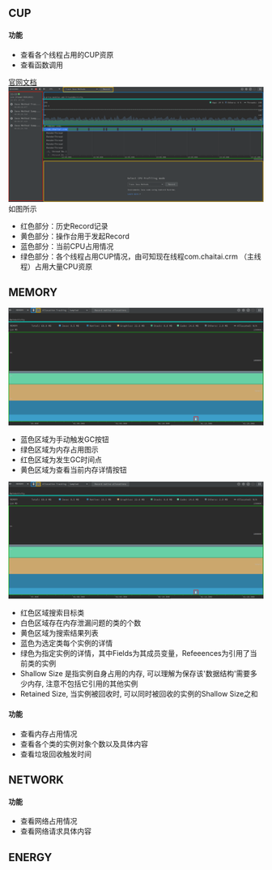 ## CUP
#### 功能
* 查看各个线程占用的CUP资原
* 查看函数调用

[官网文档](https://developer.android.com/studio/profile/cpu-profiler#configurations)
![CPU](https://github.com/ooftf/ooftf.github.io/blob/master/images/profiler-cup.png?raw=true)
如图所示
* 红色部分：历史Record记录
* 黄色部分：操作台用于发起Record
* 蓝色部分：当前CPU占用情况
* 绿色部分：各个线程占用CUP情况，由可知现在线程com.chaitai.crm （主线程）占用大量CPU资原

## MEMORY
![MEMORY_LIST](https://github.com/ooftf/ooftf.github.io/blob/master/images/profiler_memory_first.png?raw=true)
* 蓝色区域为手动触发GC按钮
* 绿色区域为内存占用图示
* 红色区域为发生GC时间点
* 黄色区域为查看当前内存详情按钮

![MEMORY_second](https://github.com/ooftf/ooftf.github.io/blob/master/images/profiler_memory_first.png?raw=true)
* 红色区域搜索目标类
* 白色区域存在内存泄漏问题的类的个数
* 黄色区域为搜索结果列表
* 蓝色为选定类每个实例的详情
* 绿色为指定实例的详情，其中Fields为其成员变量，Refeeences为引用了当前类的实例
* Shallow Size 是指实例自身占用的内存, 可以理解为保存该'数据结构'需要多少内存, 注意不包括它引用的其他实例
* Retained Size, 当实例被回收时, 可以同时被回收的实例的Shallow Size之和
#### 功能
* 查看内存占用情况
* 查看各个类的实例对象个数以及具体内容
* 查看垃圾回收触发时间

## NETWORK
#### 功能
* 查看网络占用情况
* 查看网络请求具体内容

## ENERGY